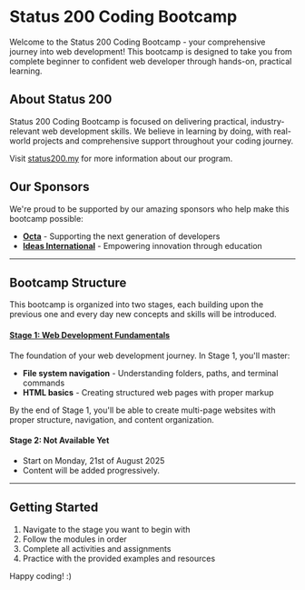 # Status 200 Coding Bootcamp

Welcome to the Status 200 Coding Bootcamp - your comprehensive journey into web development! This bootcamp is designed to take you from complete beginner to confident web developer through hands-on, practical learning.

## About Status 200

Status 200 Coding Bootcamp is focused on delivering practical, industry-relevant web development skills. We believe in learning by doing, with real-world projects and comprehensive support throughout your coding journey.

Visit [status200.my](https://status200.my) for more information about our program.

## Our Sponsors

We're proud to be supported by our amazing sponsors who help make this bootcamp possible:

-   **[Octa](https://www.octafx.com)** - Supporting the next generation of developers
-   **[Ideas International](https://ideasinternational.org.my)** - Empowering innovation through education

---

## Bootcamp Structure

This bootcamp is organized into two stages, each building upon the previous one and every day new concepts and skills will be introduced.

#### [Stage 1: Web Development Fundamentals](./Stage-1/readme.md)

The foundation of your web development journey. In Stage 1, you'll master:

-   **File system navigation** - Understanding folders, paths, and terminal commands
-   **HTML basics** - Creating structured web pages with proper markup

By the end of Stage 1, you'll be able to create multi-page websites with proper structure, navigation, and content organization.

#### Stage 2: Not Available Yet

-   Start on Monday, 21st of August 2025
-   Content will be added progressively.

---

## Getting Started

1. Navigate to the stage you want to begin with
2. Follow the modules in order
3. Complete all activities and assignments
4. Practice with the provided examples and resources

Happy coding! :)

